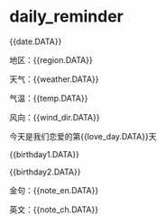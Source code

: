 # daily_reminder

{{date.DATA}} 

地区：{{region.DATA}} 

天气：{{weather.DATA}} 

气温：{{temp.DATA}} 

风向：{{wind_dir.DATA}} 

今天是我们恋爱的第{{love_day.DATA}}天 

 {{birthday1.DATA}} 

 {{birthday2.DATA}}


金句：{{note_en.DATA}} 

英文：{{note_ch.DATA}}
